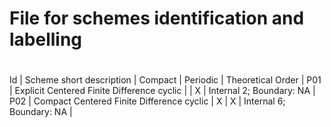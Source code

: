 #
# File for schemes identification and labelling  
# 
Id    |   Scheme short description                          |  Compact  |  Periodic  |  Theoretical Order           |
P01   | Explicit Centered Finite Difference cyclic          |           |     X      |  Internal 2; Boundary: NA    |
P02   | Compact Centered Finite Difference cyclic           |      X    |     X      |  Internal 6; Boundary: NA    |   
